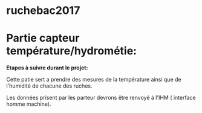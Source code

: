 # ruchebac2017 

# Partie capteur température/hydrométie:
<b> Etapes à suivre durant le projet: </b> </p>
</p>
Cette patie sert a prendre des mesures de la température ainsi que de l'humidité de chacune des ruches.</p>
Les données prisent par les parteur devrons être renvoyé à l'IHM ( interface homme machine).</p>

